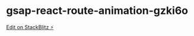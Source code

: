 # gsap-react-route-animation-gzki6o

[Edit on StackBlitz ⚡️](https://stackblitz.com/edit/gsap-react-route-animation-gzki6o)